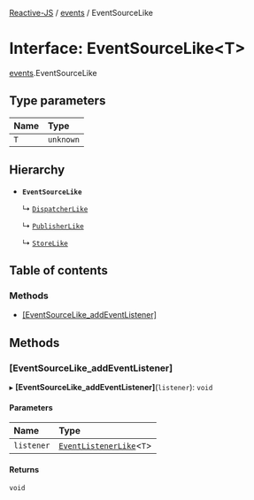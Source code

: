 [Reactive-JS](../README.md) / [events](../modules/events.md) / EventSourceLike

# Interface: EventSourceLike<T\>

[events](../modules/events.md).EventSourceLike

## Type parameters

| Name | Type |
| :------ | :------ |
| `T` | `unknown` |

## Hierarchy

- **`EventSourceLike`**

  ↳ [`DispatcherLike`](concurrent.DispatcherLike.md)

  ↳ [`PublisherLike`](events.PublisherLike.md)

  ↳ [`StoreLike`](events.StoreLike.md)

## Table of contents

### Methods

- [[EventSourceLike\_addEventListener]](events.EventSourceLike.md#[eventsourcelike_addeventlistener])

## Methods

### [EventSourceLike\_addEventListener]

▸ **[EventSourceLike_addEventListener]**(`listener`): `void`

#### Parameters

| Name | Type |
| :------ | :------ |
| `listener` | [`EventListenerLike`](events.EventListenerLike.md)<`T`\> |

#### Returns

`void`
